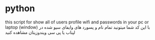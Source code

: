 # python
this script for show all of users profile wifi and passwords in your pc or laptop (window)
با این کد شما میتونید تمام نام و پسورد های وایفای سیو شده در لپتاب یا پی سی ویندوزیتان مشاهده کنید

